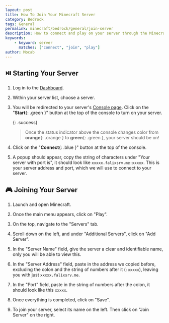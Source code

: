 ```yaml
---
layout: post
title: How To Join Your Minecraft Server
category: Bedrock
tags: General
permalink: minecraft/bedrock/general/join-server
description: How to connect and play on your server through the Minecraft launcher.
keywords:
    - keyword: server
      matches: ["connect", "join", "play"]
author: Mocab
---
```


## :play_or_pause_button: Starting Your Server

1. Log in to the [Dashboard](https://client.falixnodes.net/).

2. Within your server list, choose a server.

3. You will be redirected to your server's [Console page](https://client.falixnodes.net/server/console). Click on the "**Start**{: .green }" button at the top of the console to turn on your server.

    {: .success}

    > Once the status indicator above the console changes color from **orange**{: .orange } to **green**{: .green }, your server should be on!

4. Click on the "**Connect**{: .blue }" button at the top of the console.

5. A popup should appear, copy the string of characters under "Your server with port is", it should look like `xxxxx.falixsrv.me:xxxxx`. This is your server address and port, which we will use to connect to your server.

## :video_game: Joining Your Server

1. Launch and open Minecraft.

2. Once the main menu appears, click on "Play".

3. On the top, navigate to the "Servers" tab.

4. Scroll down on the left, and under "Additional Servers", click on "Add Server".

5. In the "Server Name" field, give the server a clear and identifiable name, only you will be able to view this.

6. In the "Server Address" field, paste in the address we copied before, excluding the colon and the string of numbers after it (`:xxxxx`), leaving you with just `xxxxx.falixsrv.me`.

7. In the "Port" field, paste in the string of numbers after the colon, it should look like this `xxxxx`.

8. Once everything is completed, click on "Save".

9. To join your server, select its name on the left. Then click on "Join Server" on the right.
